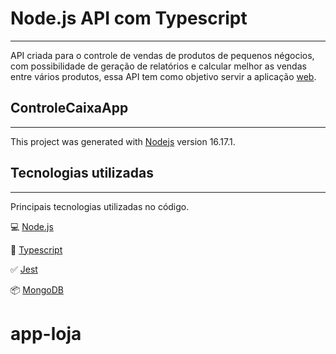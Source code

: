 
# Node.js API com Typescript
-----------

API criada para o controle de vendas de produtos de pequenos négocios, com possibilidade de geração de relatórios e calcular melhor as vendas entre vários produtos, essa API tem como objetivo servir a aplicação [web]().


## ControleCaixaApp
-----------

This project was generated with [Nodejs](https://nodejs.org/en/) version 16.17.1.

## Tecnologias utilizadas
----
Principais tecnologias utilizadas no código.

💻 [Node.js](https://nodejs.org/)

🧰 [Typescript](https://www.typescriptlang.org/)

✅ [Jest](https://jestjs.io/)

📦 [MongoDB](https://www.mongodb.com/)

# app-loja
